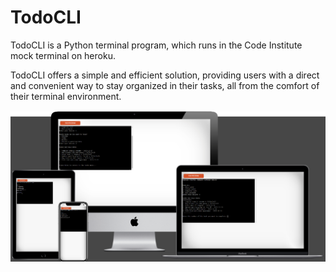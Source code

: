 # TodoCLI
TodoCLI is a Python terminal program, which runs in the Code Institute mock terminal on heroku.

TodoCLI offers a simple and efficient solution, providing users with a direct and convenient way to stay organized in their tasks, all from the comfort of their terminal environment.

![Mockup](/assets/images/readme/mockup.png)